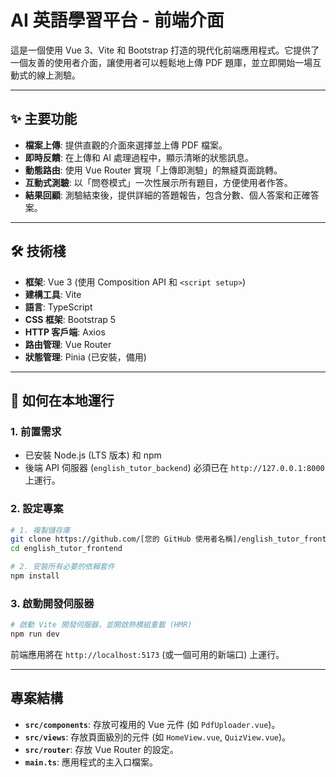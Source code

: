 # AI 英語學習平台 - 前端介面

這是一個使用 Vue 3、Vite 和 Bootstrap 打造的現代化前端應用程式。它提供了一個友善的使用者介面，讓使用者可以輕鬆地上傳 PDF 題庫，並立即開始一場互動式的線上測驗。

---

## ✨ 主要功能

- **檔案上傳**: 提供直觀的介面來選擇並上傳 PDF 檔案。
- **即時反饋**: 在上傳和 AI 處理過程中，顯示清晰的狀態訊息。
- **動態路由**: 使用 Vue Router 實現「上傳即測驗」的無縫頁面跳轉。
- **互動式測驗**: 以「問卷模式」一次性展示所有題目，方便使用者作答。
- **結果回顧**: 測驗結束後，提供詳細的答題報告，包含分數、個人答案和正確答案。

---

## 🛠️ 技術棧

- **框架**: Vue 3 (使用 Composition API 和 `<script setup>`)
- **建構工具**: Vite
- **語言**: TypeScript
- **CSS 框架**: Bootstrap 5
- **HTTP 客戶端**: Axios
- **路由管理**: Vue Router
- **狀態管理**: Pinia (已安裝，備用)

---

## 🚀 如何在本地運行

### 1. 前置需求
- 已安裝 Node.js (LTS 版本) 和 npm
- 後端 API 伺服器 (`english_tutor_backend`) 必須已在 `http://127.0.0.1:8000` 上運行。

### 2. 設定專案
```bash
# 1. 複製儲存庫
git clone https://github.com/[您的 GitHub 使用者名稱]/english_tutor_frontend.git
cd english_tutor_frontend

# 2. 安裝所有必要的依賴套件
npm install
```

### 3. 啟動開發伺服器
```bash
# 啟動 Vite 開發伺服器，並開啟熱模組重載 (HMR)
npm run dev
```
前端應用將在 `http://localhost:5173` (或一個可用的新端口) 上運行。

---

## 專案結構

- **`src/components`**: 存放可複用的 Vue 元件 (如 `PdfUploader.vue`)。
- **`src/views`**: 存放頁面級別的元件 (如 `HomeView.vue`, `QuizView.vue`)。
- **`src/router`**: 存放 Vue Router 的設定。
- **`main.ts`**: 應用程式的主入口檔案。
